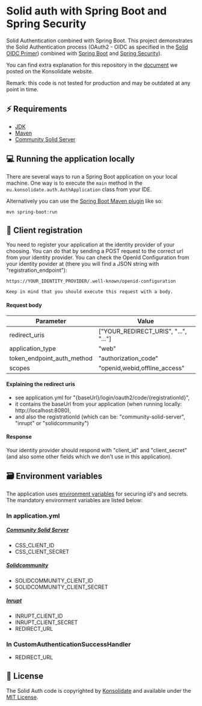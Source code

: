 # Solid auth with Spring Boot and Spring Security

Solid Authentication combined with Spring Boot.
This project demonstrates the Solid Authentication process (OAuth2 - OIDC as specified in the [Solid OIDC Primer](https://solid.github.io/solid-oidc/primer/)) combined with [Spring Boot](https://spring.io/projects/spring-boot) and [Spring Security](https://spring.io/projects/spring-security)).

You can find extra explanation for this repository in the [document](https://www.konsolidate.eu/stories/solid-spring) we posted on the Konsolidate website.

Remark: this code is not tested for production and may be outdated at any point in time. 

## ⚡ Requirements
- [JDK](http://www.oracle.com/technetwork/java/javase/downloads/jdk8-downloads-2133151.html)
- [Maven](https://maven.apache.org/download.cgi)
- [Community Solid Server](https://github.com/solid/community-server)

## 💻 Running the application locally
There are several ways to run a Spring Boot application on your local machine. One way is to execute the `main` method in the `eu.konsolidate.auth.AuthApplication` class from your IDE.

Alternatively you can use the [Spring Boot Maven plugin](https://docs.spring.io/spring-boot/docs/current/reference/html/build-tool-plugins-maven-plugin.html) like so:
```shell
mvn spring-boot:run
```

## 📃 Client registration
You need to register your application at the identity provider of your choosing. You can do that by sending a POST request to the correct url from your identity provider. You can check the OpenId Configuration from your identity povider at (there you will find a JSON string with "registration_endpoint"):
```shell
https://YOUR_IDENTITY_PROVIDER/.well-known/openid-configuration
```
`Keep in mind that you should execute this request with a body.`

#### Request body
|Parameter|Value
|-|-
| redirect_uris | ["YOUR_REDIRECT_URIS", "...", "..."]
| application_type | "web"
| token_endpoint_auth_method | "authorization_code"
| scopes | "openid,webid,offline_access"

#### Explaining the redirect uris
- see application.yml for "{baseUrl}/login/oauth2/code/{registrationId}",
- it contains the baseUrl from your application (when running locally: http://localhost:8080),
- and also the registrationId (which can be: "community-solid-server", "inrupt" or "solidcommunity")

#### Response
Your identity provider should respond with "client_id" and "client_secret" (and also some other fields which we don't use in this application).

## 🗃 Environment variables
The application uses [environment variables](https://docs.spring.io/spring-boot/docs/1.5.6.RELEASE/reference/html/boot-features-external-config.html) for securing id's and secrets. The mandatory environment variables are listed below:
### In application.yml
##### [Community Solid Server](https://github.com/solid/community-server)
- CSS_CLIENT_ID
- CSS_CLIENT_SECRET
##### [Solidcommunity](https://solidcommunity.net/)
- SOLIDCOMMUNITY_CLIENT_ID
- SOLIDCOMMUNITY_CLIENT_SECRET
##### [Inrupt](https://inrupt.net/)
- INRUPT_CLIENT_ID
- INRUPT_CLIENT_SECRET
- REDIRECT_URL
### In CustomAuthenticationSuccessHandler
- REDIRECT_URL

## 📜 License
The Solid Auth code is copyrighted by [Konsolidate](https://www.konsolidate.eu/)
and available under the [MIT License](https://github.com/Konsolidate-eu/solid-auth/blob/main/LICENSE).
